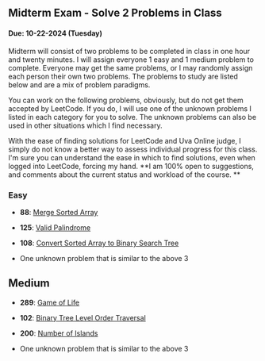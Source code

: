 ## Midterm Exam - Solve 2 Problems in Class

#### Due: 10-22-2024 (Tuesday)

Midterm will consist of two problems to be completed in class in one hour and twenty minutes. I will assign everyone 1 easy and 1 medium problem to complete. Everyone may get the same problems, or I may randomly assign each person their own two problems. The problems to study are listed below and are a mix of problem paradigms.

You can work on the following problems, obviously, but do not get them accepted by LeetCode. If you do, I will use one of the unknown problems I listed in each category for you to solve. The unknown problems can also be used in other situations which I find necessary.

With the ease of finding solutions for LeetCode and Uva Online judge, I simply do not know a better way to assess individual progress for this class. I'm sure you can understand the ease in which to find solutions, even when logged into LeetCode, forcing my hand. **I am 100% open to suggestions, and comments about the current status and workload of the course. **

### Easy

- **88**: [Merge Sorted Array](https://leetcode.com/problems/merge-sorted-array/description/?envType=study-plan-v2&envId=top-interview-150)

- **125**: [Valid Palindrome](https://leetcode.com/problems/valid-palindrome/description/?envType=study-plan-v2&envId=top-interview-150)

- **108**: [Convert Sorted Array to Binary Search Tree](https://leetcode.com/problems/convert-sorted-array-to-binary-search-tree/description/?envType=study-plan-v2&envId=top-interview-150)

- One unknown problem that is similar to the above 3

## Medium

- **289**: [Game of Life](https://leetcode.com/problems/game-of-life/description/?envType=study-plan-v2&envId=top-interview-150)

- **102**: [Binary Tree Level Order Traversal](https://leetcode.com/problems/binary-tree-level-order-traversal/description/?envType=study-plan-v2&envId=top-interview-150)

- **200**: [Number of Islands](https://leetcode.com/problems/number-of-islands/description/?envType=study-plan-v2&envId=top-interview-150)

- One unknown problem that is similar to the above 3
